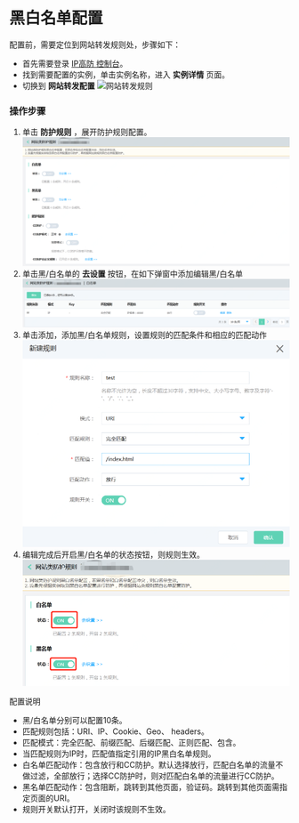 # 黑白名单配置
配置前，需要定位到网站转发规则处，步骤如下：
- 首先需要登录 [IP高防 控制台](https://ip-anti-console.jdcloud.com/instancelist)。
- 找到需要配置的实例，单击实例名称，进入 **实例详情** 页面。
- 切换到 **网站转发配置** 
   ![网站转发规则](https://github.com/jdcloudcom/cn/blob/edit/image/Advanced%20Anti-DDoS/web-rule%2002.png)



### 操作步骤
1. 单击 **防护规则** ，展开防护规则配置。
 ![网站防护规则](../../../../../image/Advanced%20Anti-DDoS/web-service-rule-01.png)
2. 单击黑/白名单的 **去设置** 按钮，在如下弹窗中添加编辑黑/白名单
 ![网站黑白名单](../../../../../image/Advanced%20Anti-DDoS/web-service-rule-02.png)
3. 单击添加，添加黑/白名单规则，设置规则的匹配条件和相应的匹配动作</BR>
 ![网站黑白名单](../../../../../image/Advanced%20Anti-DDoS/web-service-rule-03.png)
4. 编辑完成后开启黑/白名单的状态按钮，则规则生效。</BR>
 ![网站黑白名单](../../../../../image/Advanced%20Anti-DDoS/web-service-rule-04.png)

配置说明
 -  黑/白名单分别可以配置10条。</BR>
 -  匹配规则包括：URI、IP、Cookie、Geo、 headers。</BR>
 -  匹配模式：完全匹配、前缀匹配、后缀匹配、正则匹配、包含。</BR>
 -  当匹配规则为IP时，匹配值指定引用的IP黑白名单规则。</BR>
 -  白名单匹配动作：包含放行和CC防护。默认选择放行，匹配白名单的流量不做过滤，全部放行；选择CC防护时，则对匹配白名单的流量进行CC防护。</BR>
 -  黑名单匹配动作：包含阻断，跳转到其他页面，验证码。跳转到其他页面需指定页面的URI。</BR>
 -  规则开关默认打开，关闭时该规则不生效。</BR>




